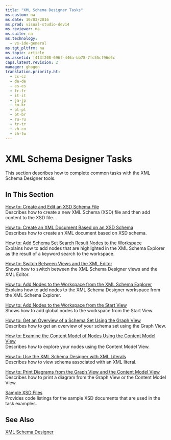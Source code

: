 ```yaml
---
title: "XML Schema Designer Tasks"
ms.custom: na
ms.date: 10/03/2016
ms.prod: visual-studio-dev14
ms.reviewer: na
ms.suite: na
ms.technology: 
  - vs-ide-general
ms.tgt_pltfrm: na
ms.topic: article
ms.assetid: f413f208-696f-446a-bb78-7fc55cf96d6c
caps.latest.revision: 2
manager: ghogen
translation.priority.ht: 
  - cs-cz
  - de-de
  - es-es
  - fr-fr
  - it-it
  - ja-jp
  - ko-kr
  - pl-pl
  - pt-br
  - ru-ru
  - tr-tr
  - zh-cn
  - zh-tw
---
```

# XML Schema Designer Tasks
This section describes how to complete common tasks with the XML Schema Designer tools.  
  
## In This Section  
 [How to: Create and Edit an XSD Schema File](../VS_IDE/How-to--Create-and-Edit-an-XSD-Schema-File.md)  
 Describes how to create a new XML Schema (XSD) file and then add content to the XSD file.  
  
 [How to: Create an XML Document Based on an XSD Schema](../VS_IDE/How-to--Create-an-XML-Document-Based-on-an-XSD-Schema.md)  
 Describes how to create an XML document based on XSD schema.  
  
 [How to: Add Schema Set Search Result Nodes to the Workspace](../VS_IDE/How-to--Add-Schema-Set-Search-Result-Nodes-to-the-Workspace.md)  
 Explains how to add nodes that are highlighted in the XML Schema Explorer as the result of a keyword search to the workspace.  
  
 [How to: Switch Between Views and the XML Editor](../VS_IDE/How-to--Switch-Between-Views-and-the-XML-Editor.md)  
 Shows how to switch between the XML Schema Designer views and the XML Editor.  
  
 [How to: Add Nodes to the Workspace from the XML Schema Explorer](../VS_IDE/How-to--Add-Nodes-to-the-Workspace-from-the-XML-Schema-Explorer.md)  
 Explains how to add nodes to the XML Schema Designer workspace from the XML Schema Explorer.  
  
 [How to: Add Nodes to the Workspace from the Start View](../VS_IDE/How-to--Add-Nodes-to-the-Workspace-from-the-Start-View.md)  
 Shows how to add global nodes to the workspace from the Start View.  
  
 [How to: Get an Overview of a Schema Set Using the Graph View](../VS_IDE/How-to--Get-an-Overview-of-a-Schema-Set-Using-the-Graph-View.md)  
 Describes how to get an overview of your schema set using the Graph View.  
  
 [How to: Examine the Content Model of Nodes Using the Content Model View](../VS_IDE/How-to--Examine-the-Content-Model-of-Nodes-Using-the-Content-Model-View.md)  
 Describes how to explore your nodes using the Content Model View.  
  
 [How to: Use the XML Schema Designer with XML Literals](../VS_IDE/How-to--Use-the-XML-Schema-Designer-with-XML-Literals.md)  
 Describes how to view schema associated with an XML literal.  
  
 [How to: Print Diagrams from the Graph View and the Content Model View](../VS_IDE/How-to--Print-Diagrams-from-the-Graph-View-and-the-Content-Model-View.md)  
 Describes how to print a diagram from the Graph View or the Content Model View.  
  
 [Sample XSD Files](../VS_IDE/Sample-XSD-Files.md)  
 Provides code listings for the sample XSD documents that are used in the task examples.  
  
## See Also  
 [XML Schema Designer](../VS_IDE/XML-Schema-Designer.md)